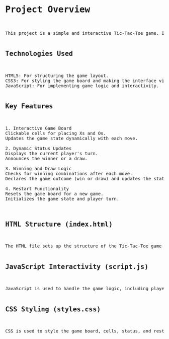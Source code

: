 <pre>

<h1>Project Overview</h1>
  
This project is a simple and interactive Tic-Tac-Toe game. It allows two players to take turns placing Xs and Os on a 3x3 grid with the goal of aligning three of their marks in a row horizontally, vertically, or diagonally.

<h2>Technologies Used</h2>
  
HTML5: For structuring the game layout.
CSS3: For styling the game board and making the interface visually appealing.
JavaScript: For implementing game logic and interactivity.
  
<h2>Key Features</h2>
  
1. Interactive Game Board
Clickable cells for placing Xs and Os.
Updates the game state dynamically with each move.
  
2. Dynamic Status Updates
Displays the current player's turn.
Announces the winner or a draw.
  
3. Winning and Draw Logic
Checks for winning combinations after each move.
Declares the game outcome (win or draw) and updates the status.
  
4. Restart Functionality
Resets the game board for a new game.
Initializes the game state and player turn.


<h2>HTML Structure (index.html)</h2>
  
The HTML file sets up the structure of the Tic-Tac-Toe game using a grid layout for the game board, status updates, and a restart button.

<h2>JavaScript Interactivity (script.js)</h2>
  
JavaScript is used to handle the game logic, including player moves, checking for wins, and restarting the game.

<h2>CSS Styling (styles.css)</h2>

CSS is used to style the game board, cells, status, and restart button. The styles ensure that the game is visually appealing and responsive.
</pre>

